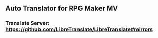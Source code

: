 ## Auto Translator for RPG Maker MV

### Translate Server: https://github.com/LibreTranslate/LibreTranslate#mirrors